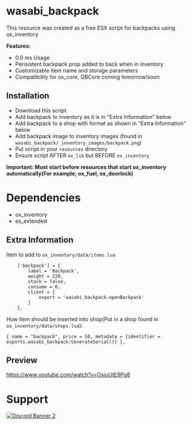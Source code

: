 # wasabi_backpack

This resource was created as a free ESX script for backpacks using ox_inventory

<b>Features:</b>
- 0.0 ms Usage
- Perisistent backpack prop added to back when in inventory
- Customizable item name and storage parameters
- Compatibility for ox_core, QBCore coming tomorrow/soon

## Installation

- Download this script
- Add backpack to inventory as it is in "Extra Information" below
- Add backpack to a shop with format as shown in "Extra Information" below
- Add backpack image to inventory images (found in `wasabi_backpack/_inventory_images/backpack.png`)
- Put script in your `resources` directory
- Ensure script AFTER `ox_lib` but BEFORE `ox_inventory`

**Important: Must start before resources that start ox_inventory automatically(For example; ox_fuel, ox_doorlock)**

# Dependencies
 - ox_inventory
 - es_extended

## Extra Information
Item to add to `ox_inventory/data/items.lua`
```
	['backpack'] = {
		label = 'Backpack',
		weight = 220,
		stack = false,
		consume = 0,
		client = {
			export = 'wasabi_backpack.openBackpack'
		}
	},
```

How item should be inserted into shop(Put in a shop found in `ox_inventory/data/shops.lua`):
```
{ name = "backpack", price = 50, metadata = {identifier = exports.wasabi_backpack:GenerateSerial()} },
```

## Preview
https://www.youtube.com/watch?v=OsjuUtE9Pg8

# Support
<a href='https://discord.gg/79zjvy4JMs'>![Discord Banner 2](https://discordapp.com/api/guilds/1025493337031049358/widget.png?style=banner2)</a>
